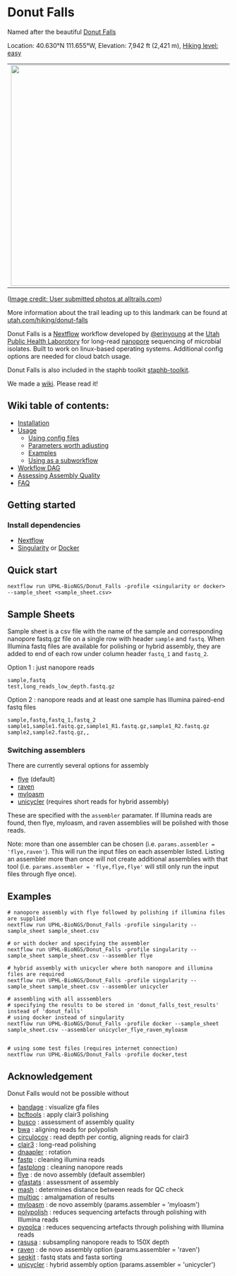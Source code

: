 # Donut Falls

Named after the beautiful [Donut Falls](https://en.wikipedia.org/wiki/Doughnut_Falls)

Location: 40.630°N 111.655°W, Elevation: 7,942 ft (2,421 m), [Hiking level: easy](https://www.alltrails.com/trail/us/utah/cecret-lake-trail)

|                                       |                                       |
|:-------------------------------------:|:-------------------------------------:|
| <img src="https://images.alltrails.com/eyJidWNrZXQiOiJhc3NldHMuYWxsdHJhaWxzLmNvbSIsImtleSI6InVwbG9hZHMvcGhvdG8vaW1hZ2UvNTIzNDg5MTUvODRiOGEzM2M3MjliMzUyYjk4YTJhYmY5Mjg1MWMzMDguanBnIiwiZWRpdHMiOnsidG9Gb3JtYXQiOiJqcGVnIiwicmVzaXplIjp7IndpZHRoIjoyMDQ4LCJoZWlnaHQiOjIwNDgsImZpdCI6Imluc2lkZSJ9LCJyb3RhdGUiOm51bGwsImpwZWciOnsidHJlbGxpc1F1YW50aXNhdGlvbiI6dHJ1ZSwib3ZlcnNob290RGVyaW5naW5nIjp0cnVlLCJvcHRpbWlzZVNjYW5zIjp0cnVlLCJxdWFudGlzYXRpb25UYWJsZSI6M319fQ==" width="500" /> | <img src="https://images.alltrails.com/eyJidWNrZXQiOiJhc3NldHMuYWxsdHJhaWxzLmNvbSIsImtleSI6InVwbG9hZHMvcGhvdG8vaW1hZ2UvNTg3MzUyOTgvZWM4YTQ5NTZlNDhiNmZmMmU4ZWEzMzE0NjhhOWIyYWYuanBnIiwiZWRpdHMiOnsidG9Gb3JtYXQiOiJqcGVnIiwicmVzaXplIjp7IndpZHRoIjoyMDQ4LCJoZWlnaHQiOjIwNDgsImZpdCI6Imluc2lkZSJ9LCJyb3RhdGUiOm51bGwsImpwZWciOnsidHJlbGxpc1F1YW50aXNhdGlvbiI6dHJ1ZSwib3ZlcnNob290RGVyaW5naW5nIjp0cnVlLCJvcHRpbWlzZVNjYW5zIjp0cnVlLCJxdWFudGlzYXRpb25UYWJsZSI6M319fQ==" width="500"/> |


([Image credit: User submitted photos at alltrails.com](https://www.alltrails.com/trail/us/utah/donut-falls-trail/photos))

More information about the trail leading up to this landmark can be found at [utah.com/hiking/donut-falls](https://utah.com/hiking/donut-falls)

Donut Falls is a [Nextflow](https://www.nextflow.io/) workflow developed by [@erinyoung](https://github.com/erinyoung) at the [Utah Public Health Laborotory](https://uphl.utah.gov/) for long-read [nanopore](https://nanoporetech.com) sequencing of microbial isolates. Built to work on linux-based operating systems. Additional config options are needed for cloud batch usage.

Donut Falls is also included in the staphb toolkit [staphb-toolkit](https://github.com/StaPH-B/staphb_toolkit). 

We made a [wiki](https://github.com/UPHL-BioNGS/Donut_Falls/wiki). Please read it!

## Wiki table of contents:
- [Installation](https://github.com/UPHL-BioNGS/Donut_Falls/wiki/Installation)
- [Usage](https://github.com/UPHL-BioNGS/Donut_Falls/wiki/Usage)
  - [Using config files](https://github.com/UPHL-BioNGS/Donut_Falls/wiki/Usage#using-a-config-file)
  - [Parameters worth adjusting](https://github.com/UPHL-BioNGS/Donut_Falls/wiki/Usage#recommended-parameters-to-adjust)
  - [Examples](https://github.com/UPHL-BioNGS/Donut_Falls/wiki/Usage#examples)
  - [Using as a subworkflow](https://github.com/UPHL-BioNGS/Donut_Falls/wiki/Linking)
- [Workflow DAG](https://github.com/UPHL-BioNGS/Donut_Falls/wiki#basic-diagram-of-the-workflow-and-subworkflows)
- [Assessing Assembly Quality](https://github.com/UPHL-BioNGS/Donut_Falls/wiki/evaluation)
- [FAQ](https://github.com/UPHL-BioNGS/Donut_Falls/wiki/FAQ)

## Getting started

### Install dependencies
- [Nextflow](https://www.nextflow.io/docs/latest/getstarted.html)
- [Singularity](https://singularity.lbl.gov/install-linux) or [Docker](https://docs.docker.com/get-docker/)

## Quick start

```
nextflow run UPHL-BioNGS/Donut_Falls -profile <singularity or docker> --sample_sheet <sample_sheet.csv>
```

## Sample Sheets

Sample sheet is a csv file with the name of the sample and corresponding nanopore fastq.gz file on a single row with header `sample` and `fastq`. When Illumina fastq files are available for polishing or hybrid assembly, they are added to end of each row under column header `fastq_1` and `fastq_2`. 

Option 1 : just nanopore reads
```
sample,fastq
test,long_reads_low_depth.fastq.gz
```

Option 2 : nanopore reads and at least one sample has Illumina paired-end fastq files
```
sample,fastq,fastq_1,fastq_2
sample1,sample1.fastq.gz,sample1_R1.fastq.gz,sample1_R2.fastq.gz
sample2,sample2.fastq.gz,,
```

### Switching assemblers
There are currently several options for assembly
- [flye](https://github.com/fenderglass/Flye) (default)
- [raven](https://github.com/lbcb-sci/raven)
- [myloasm](https://github.com/bluenote-1577/myloasm)
- [unicycler](https://github.com/rrwick/Unicycler) (requires short reads for hybrid assembly)

These are specified with the `assembler` paramater. If Illumina reads are found, then flye, myloasm, and raven assemblies will be polished with those reads.

Note: more than one assembler can be chosen (i.e. `params.assembler = 'flye,raven'`). This will run the input files on each assembler listed. Listing an assembler more than once will not create additional assemblies with that tool (i.e. `params.assembler = 'flye,flye,flye'` will still only run the input files through flye once).

## Examples
```
# nanopore assembly with flye followed by polishing if illumina files are supplied
nextflow run UPHL-BioNGS/Donut_Falls -profile singularity --sample_sheet sample_sheet.csv

# or with docker and specifying the assembler
nextflow run UPHL-BioNGS/Donut_Falls -profile singularity --sample_sheet sample_sheet.csv --assembler flye

# hybrid assembly with unicycler where both nanopore and illumina files are required
nextflow run UPHL-BioNGS/Donut_Falls -profile singularity --sample_sheet sample_sheet.csv --assembler unicycler

# assembling with all asssemblers
# specifying the results to be stored in 'donut_falls_test_results' instead of 'donut_falls'
# using docker instead of singularity
nextflow run UPHL-BioNGS/Donut_Falls -profile docker --sample_sheet sample_sheet.csv --assembler unicycler_flye_raven_myloasm


# using some test files (requires internet connection)
nextflow run UPHL-BioNGS/Donut_Falls -profile docker,test

```

## Acknowledgement

Donut Falls would not be possible without
- [bandage](https://github.com/rrwick/Bandage) : visualize gfa files
- [bcftools](https://github.com/samtools/bcftools) : apply clair3 polishing
- [busco](https://gitlab.com/ezlab/busco) : assessment of assembly quality
- [bwa](https://github.com/lh3/bwa) : aligning reads for polypolish
- [circulocov](https://github.com/erinyoung/CirculoCov) : read depth per contig, aligning reads for clair3
- [clair3](https://github.com/HKU-BAL/Clair3) : long-read polishing
- [dnaapler](https://github.com/gbouras13/dnaapler) : rotation
- [fastp](https://github.com/OpenGene/fastp) : cleaning illumina reads
- [fastplong](https://github.com/OpenGene/fastplong) : cleaning nanopore reads
- [flye](https://github.com/fenderglass/Flye) : de novo assembly (default assembler)
- [gfastats](https://github.com/vgl-hub/gfastats) : assessment of assembly
- [mash](https://github.com/marbl/Mash) : determines distance between reads for QC check
- [multiqc](https://multiqc.info/) : amalgamation of results
- [myloasm](https://github.com/bluenote-1577/myloasm) : de novo assembly (params.assembler = 'myloasm')
- [polypolish](https://github.com/rrwick/Polypolish) : reduces sequencing artefacts through polishing with Illumina reads
- [pypolca](https://github.com/gbouras13/pypolca) : reduces sequencing artefacts through polishing with Illumina reads
- [rasusa](https://github.com/mbhall88/rasusa) : subsampling nanopore reads to 150X depth
- [raven](https://github.com/lbcb-sci/raven) : de novo assembly option (params.assembler = 'raven')
- [seqkit](https://github.com/shenwei356/seqkit) : fastq stats and fasta sorting
- [unicycler](https://github.com/rrwick/Unicycler) : hybrid assembly option (params.assembler = 'unicycler')
